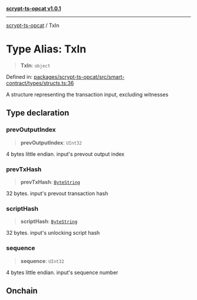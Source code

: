 [**scrypt-ts-opcat v1.0.1**](../README.md)

***

[scrypt-ts-opcat](../README.md) / TxIn

# Type Alias: TxIn

> **TxIn**: `object`

Defined in: [packages/scrypt-ts-opcat/src/smart-contract/types/structs.ts:36](https://github.com/OPCAT-Labs/ts-tools/blob/e67b8657b34dbf57f8a4f9bdf87cdc2742db16bb/packages/scrypt-ts-opcat/src/smart-contract/types/structs.ts#L36)

A structure representing the transaction input, excluding witnesses

## Type declaration

### prevOutputIndex

> **prevOutputIndex**: `UInt32`

4 bytes little endian.
input's prevout output index

### prevTxHash

> **prevTxHash**: [`ByteString`](ByteString.md)

32 bytes.
input's prevout transaction hash

### scriptHash

> **scriptHash**: [`ByteString`](ByteString.md)

32 bytes.
input's unlocking script hash

### sequence

> **sequence**: `UInt32`

4 bytes little endian.
input's sequence number

## Onchain
